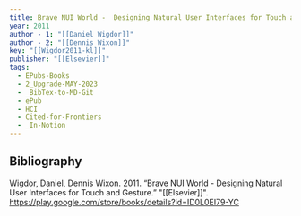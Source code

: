 ```yaml
---
title: Brave NUI World -  Designing Natural User Interfaces for Touch and Gesture
year: 2011
author - 1: "[[Daniel Wigdor]]"
author - 2: "[[Dennis Wixon]]"
key: "[[Wigdor2011-kl]]"
publisher: "[[Elsevier]]"
tags:
  - EPubs-Books
  - 2_Upgrade-MAY-2023
  - _BibTex-to-MD-Git
  - ePub
  - HCI
  - Cited-for-Frontiers
  - _In-Notion
---
```


## Bibliography
Wigdor, Daniel, Dennis Wixon. 2011. “Brave NUI World -  Designing Natural User Interfaces for Touch and Gesture.” "[[Elsevier]]". https://play.google.com/store/books/details?id=ID0L0EI79-YC